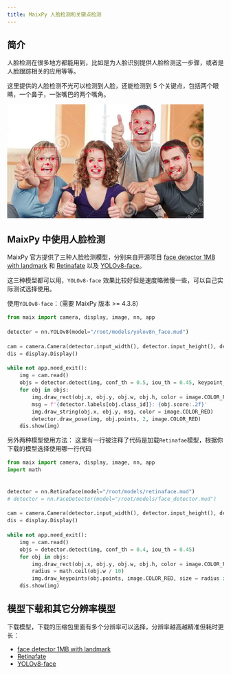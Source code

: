 ```yaml
---
title: MaixPy 人脸检测和关键点检测
---
```


## 简介

人脸检测在很多地方都能用到，比如是为人脸识别提供人脸检测这一步骤，或者是人脸跟踪相关的应用等等。

这里提供的人脸检测不光可以检测到人脸，还能检测到 5 个关键点，包括两个眼睛，一个鼻子，一张嘴巴的两个嘴角。

![face detection](../../assets/face_detection.jpg)


## MaixPy 中使用人脸检测

MaixPy 官方提供了三种人脸检测模型，分别来自开源项目 [face detector 1MB with landmark](https://github.com/biubug6/Face-Detector-1MB-with-landmark) 和 [Retinafate](https://github.com/biubug6/Pytorch_Retinaface) 以及 [YOLOv8-face](https://github.com/derronqi/yolov8-face)。

这三种模型都可以用，`YOLOv8-face` 效果比较好但是速度略微慢一些，可以自己实际测试选择使用。

使用`YOLOv8-face`：（需要 MaixPy 版本 >= 4.3.8）

```python
from maix import camera, display, image, nn, app

detector = nn.YOLOv8(model="/root/models/yolov8n_face.mud")

cam = camera.Camera(detector.input_width(), detector.input_height(), detector.input_format())
dis = display.Display()

while not app.need_exit():
    img = cam.read()
    objs = detector.detect(img, conf_th = 0.5, iou_th = 0.45, keypoint_th = 0.5)
    for obj in objs:
        img.draw_rect(obj.x, obj.y, obj.w, obj.h, color = image.COLOR_RED)
        msg = f'{detector.labels[obj.class_id]}: {obj.score:.2f}'
        img.draw_string(obj.x, obj.y, msg, color = image.COLOR_RED)
        detector.draw_pose(img, obj.points, 2, image.COLOR_RED)
    dis.show(img)
```

另外两种模型使用方法：
这里有一行被注释了代码是加载`Retinafae`模型，根据你下载的模型选择使用哪一行代码

```python
from maix import camera, display, image, nn, app
import math


detector = nn.Retinaface(model="/root/models/retinaface.mud")
# detector = nn.FaceDetector(model="/root/models/face_detector.mud")

cam = camera.Camera(detector.input_width(), detector.input_height(), detector.input_format())
dis = display.Display()

while not app.need_exit():
    img = cam.read()
    objs = detector.detect(img, conf_th = 0.4, iou_th = 0.45)
    for obj in objs:
        img.draw_rect(obj.x, obj.y, obj.w, obj.h, color = image.COLOR_RED)
        radius = math.ceil(obj.w / 10)
        img.draw_keypoints(obj.points, image.COLOR_RED, size = radius if radius < 5 else 4)
    dis.show(img)

```

## 模型下载和其它分辨率模型

下载模型，下载的压缩包里面有多个分辨率可以选择，分辨率越高越精准但耗时更长：
* [face detector 1MB with landmark](https://maixhub.com/model/zoo/377)
* [Retinafate](https://maixhub.com/model/zoo/378)
* [YOLOv8-face](https://maixhub.com/model/zoo/407)





